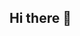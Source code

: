 ## Hi there 👋

<!--
**wli51/wli51** is a ✨ _special_ ✨ repository because its `README.md` (this file) appears on your GitHub profile.

# Introduction 

My name is Weishan Li
I am currently a grad student of the Computational Bioscience program at University of Colorado, Anschutz Medical Campus


# Research Interests
I am interested in cancer research invovling High-dimensional Omics data

# Skills
## Programming Languages
  - Python
  - R
  - Matlab
  - SQL
  
# Education and Experience 
  - University of California San Diego, Biology w/th spec. in Bioinformatics, BS.
  - Johns Hopkins University School of Public Health, Biostatistics, ScM
  - University of Colorado, Anschutz Medical Campus, Computational Bioscience (1st year student)

# Links


Here are some ideas to get you started:

- 🔭 I’m currently working on ...
- 🌱 I’m currently learning ...
- 👯 I’m looking to collaborate on ...
- 🤔 I’m looking for help with ...
- 💬 Ask me about ...
- 📫 How to reach me: ...
- 😄 Pronouns: ...
- ⚡ Fun fact: ...
-->
